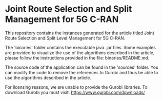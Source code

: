 # Joint Route Selection and Split Management for 5G C-RAN
 This repository contains the instances generated for the article titled Joint Route Selection and Split Level Management for 5G C-RAN.

 The 'binaries' folder contains the executable java .jar files. Some examples are provided to visualize the use of the algorithms described in the article, please follow the instructions provided in the file: binaries/README.md.

 The source code of the application can be found in the 'sources' folder. You can modify the code to remove the references to Gurobi and thus be able to use the algorithms described in the article.

 For licensing reasons, we are unable to provide the Gurobi libraries. To download Gurobi you must visit: https://www.gurobi.com/downloads/
